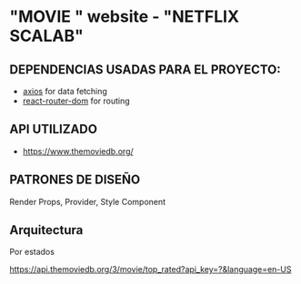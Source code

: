 # "MOVIE " website - "NETFLIX SCALAB" 



  ## DEPENDENCIAS USADAS PARA EL PROYECTO:
- [axios](https://www.npmjs.com/package/axios) for data fetching
- [react-router-dom](https://www.npmjs.com/package/react-router-dom) for routing





##  API UTILIZADO  
- https://www.themoviedb.org/




## PATRONES DE DISEÑO
Render Props, Provider, Style Component


## Arquitectura
Por estados 

https://api.themoviedb.org/3/movie/top_rated?api_key=?&language=en-US




